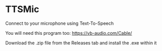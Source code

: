 # TTSMic
Connect to your microphone using Text-To-Speech

You will need this program too:
https://vb-audio.com/Cable/

Download the .zip file from the Releases tab and install the .exe within it

